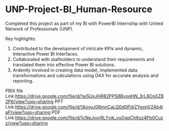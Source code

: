 # UNP-Project-BI_Human-Resource

Completed this project as part of my BI with PowerBI Internship with United Network of Professionals (UNP).

Key highlights:

1. Contributed to the development of intricate KPIs and dynamic, Interactive Power BI Interfaces.
2. Collaborated with stallholders to understand their requirements and translated them into effective Power BI solutions.
3. Ardently involved in creating data model, implemented data transformations and calculations using DAX for accurate analysis and reporting.

PBIX file Link:https://drive.google.com/file/d/1wSUxJHR82PPS8BvoqHN_3rL8OsXZB2P6/view?usp=sharing
PPT Link:https://drive.google.com/file/d/1AzoyJ06mnCaLQ0d0PdrZYgonV2Ab4iaP/view?usp=sharing
PDF Link:https://drive.google.com/file/d/1cNeJvxrRLYvjk_yuOgqCh6sz4Pb0Cuzz/view?usp=sharing
